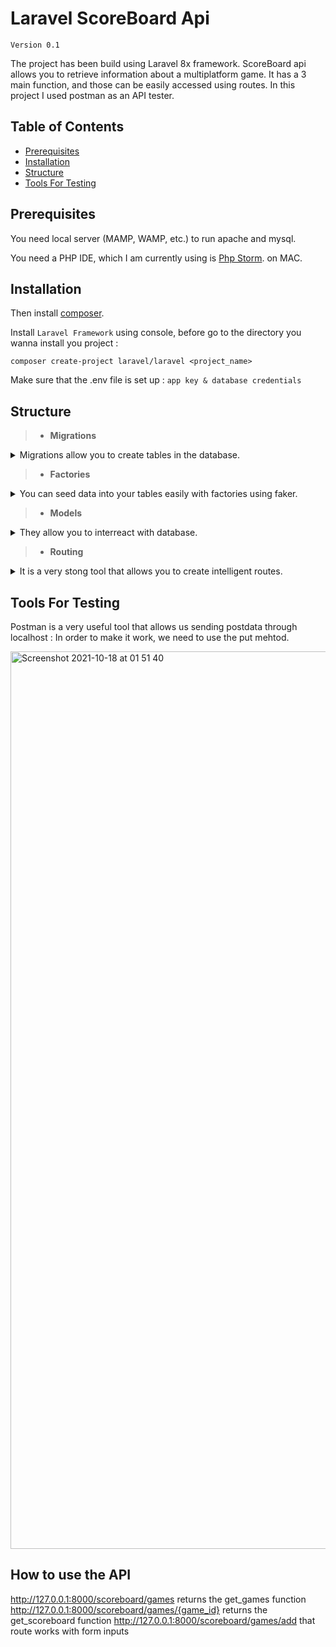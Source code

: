 # Laravel ScoreBoard Api
`Version 0.1`

The project has been build using Laravel 8x framework.
ScoreBoard api allows you to retrieve information about a multiplatform game.
It has a 3 main function, and those can be easily accessed using routes.
In this project I used postman as an API tester.

## Table of Contents
* [Prerequisites](#Prerequisites)
* [Installation](#Installation)
* [Structure](#Structure)
* [Tools For Testing](#Tools)

## Prerequisites
<a name="prerequisites"></a>

You need local server (MAMP, WAMP, etc.) to run apache and mysql.

You need a PHP IDE, which I am currently using is [Php Storm](https://www.jetbrains.com/fr-fr/phpstorm/). on MAC.

## Installation
<a name="Installation"></a>

Then install [composer](https://getcomposer.org/).

Install `Laravel Framework` using console, before go to the directory you wanna install you project :
```
composer create-project laravel/laravel <project_name>
```

Make sure that the .env file is set up : `app key & database credentials`

## Structure
<a name="Structure"></a>

> * **Migrations**


<details>
<summary>Migrations allow you to create tables in the database.</summary>

Users Table
```
 Schema::create('users', function (Blueprint $table) {
   $table->id('user_id');
   $table->string('game_id_fk');
   $table->string('user_name');
   $table->integer('highest_score');
   $table->foreign('game_id_fk')->references('game_id')->on('games');
   $table->timestamps();
 });
```

Games Table
```
 Schema::create('games', function (Blueprint $table) {
   $table->id('game_id');
   $table->string('game_title');
   $table->timestamps();
 });
```

Scores Table
```
 Schema::create('user_scores', function (Blueprint $table) {
   $table->id('score_id');
   $table->integer('score');
   $table->string('user_id_fk');
   $table->integer('game_id_fk');
   $table->foreign('user_id_fk')->references('user_id')->on('users');
   $table->foreign('game_id_fk')->references('game_id')->on('games');
   $table->timestamps();
 });
```

</details>


> * **Factories**
<details>
<summary>You can seed data into your tables easily with factories using faker.</summary>

UserFactory
```
 public function definition() : array
 {
     return [
         'game_id_fk' => $this->faker->numberBetween(1, 25),
         'user_name' => $this->faker->name(),
         'highest_score' => $this->faker->numberBetween(1,500)
     ];
 }
```

GameFactory
```
 public function definition(): array
 {
     return ['game_title'=>$this->faker->name()];
 }
```

UserScoreFactory
```
 public function definition() : array
 {
     return [
         'score' => $this->faker->numberBetween(1, 1000),
         'user_id_fk' => $this->faker->numberBetween(1, 100),
         'game_id_fk' => $this->faker->numberBetween(1,25)
     ];
 }
```

Then use DatabaseSeeder to run all factories

```
 public function run()
 {
     Game::factory(25)->create();
     User::factory(25)->create();
     UserScore::factory(50)->create();
 }
```

</details>

> * **Models**
<details>
<summary>They allow you to interreact with database.</summary>

User Model
```
class User extends Model
{
    // Define the database to use
    protected $table = "users";
    use HasFactory;

    // Return all users as obj
    static function users(){
       return User::all();
    }

    /* select count(*) as count from users where game_id_fk = 10;*/
    static function u_users($game_id): int
    {
        return User::query()
            ->select('game_id_fk')
            ->where('game_id_fk', '=', $game_id)
            ->count();
    }
}
```

Game Model
```
class Game extends Model
{
    // Define the database to use
    protected $table = "games";
    use HasFactory;

    static function the_active_games(){
        return Game::all();
    }
}
```

UserScore Model
```
class UserScore extends Model
{   
    // Define the database to use
    protected $table = "user_scores";
    use HasFactory;

    static function scores(): array
    {
        return UserScore::all();
    }

    // Return the count of unique players by game id
    /*select count(*) as total_play_count from user_scores where game_id_fk = 21;*/
    static function total_play_count($game_id): int
    {
        return UserScore::query()
            ->select('game_id_fk')
            ->where('game_id_fk', '=', $game_id)
            ->count();
    }

    // That function returns only 25 scores and unique user scores for a given game id
    /*select game_id_fk,user_id_fk, score from user_scores where game_id_fk = 25 order by score asc;*/
    static function get_scores($game_id)
    {
        return UserScore::query()
            ->select('user_id_fk', 'game_id_fk', 'score')
            ->where('game_id_fk', '=', $game_id)
            ->orderBy('score', 'desc')
            ->limit(25)
            ->get();
    }

    // Get only user rank
    static function get_user_rank($user_id, $game_id)
    {
        return UserScore::query()
            ->select('user_rank')
            ->where('user_id_fk', '=', $user_id)
            ->where('game_id_fk', '=', $game_id)
            ->get();
    }

    // Update the rank
    static function update_rank($user_id, $game_id, $rank)
    {
        return UserScore::query()
                ->where('user_id_fk','=', $user_id)
                ->where('game_id_fk', '=', $game_id)
                ->update(['user_rank' => $rank]);
    }
}

```
</details>

> * **Routing**
<details>
<summary>It is a very stong tool that allows you to create intelligent routes.</summary>

```
Route::get('/scoreboard/games', [BoardController::class, 'get_games']);
Route::pattern('game_id', '[0-9]+');
Route::get('/scoreboard/games/{game_id}', [BoardController::class, 'get_scoreboard']);
Route::put('/scoreboard/add', [BoardController::class, 'add_score']);

```

</details>

## Tools For Testing
<a name="Tools"></a>

Postman is a very useful tool that allows us sending postdata through localhost :
In order to make it work, we need to use the put mehtod.

<img width="1436" alt="Screenshot 2021-10-18 at 01 51 40" src="https://user-images.githubusercontent.com/28195113/137647907-9eb61bc0-beac-45aa-b373-de8398d77d2e.png">


## How to use the API

http://127.0.0.1:8000/scoreboard/games returns the get_games function
http://127.0.0.1:8000/scoreboard/games/{game_id} returns the get_scoreboard function
http://127.0.0.1:8000/scoreboard/games/add that route works with form inputs




